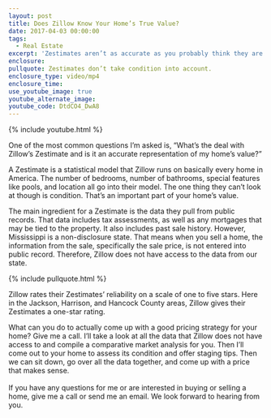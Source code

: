 ```yaml
---
layout: post
title: Does Zillow Know Your Home’s True Value?
date: 2017-04-03 00:00:00
tags:
  - Real Estate
excerpt: 'Zestimates aren’t as accurate as you probably think they are. In fact, they are especially inaccurate in Mississippi.'
enclosure:
pullquote: Zestimates don’t take condition into account.
enclosure_type: video/mp4
enclosure_time:
use_youtube_image: true
youtube_alternate_image:
youtube_code: DtdCO4_DwA8
---
```



{% include youtube.html %}

One of the most common questions I’m asked is, “What’s the deal with Zillow’s Zestimate and is it an accurate representation of my home’s value?”

A Zestimate is a statistical model that Zillow runs on basically every home in America. The number of bedrooms, number of bathrooms, special features like pools, and location all go into their model. The one thing they can’t look at though is condition. That’s an important part of your home’s value.

The main ingredient for a Zestimate is the data they pull from public records. That data includes tax assessments, as well as any mortgages that may be tied to the property. It also includes past sale history. However, Mississippi is a non-disclosure state. That means when you sell a home, the information from the sale, specifically the sale price, is not entered into public record. Therefore, Zillow does not have access to the data from our state.

{% include pullquote.html %}

Zillow rates their Zestimates’ reliability on a scale of one to five stars. Here in the Jackson, Harrison, and Hancock County areas, Zillow gives their Zestimates a one-star rating.

What can you do to actually come up with a good pricing strategy for your home? Give me a call. I’ll take a look at all the data that Zillow does not have access to and compile a comparative market analysis for you. Then I’ll come out to your home to assess its condition and offer staging tips. Then we can sit down, go over all the data together, and come up with a price that makes sense.
<br>
<br>If you have any questions for me or are interested in buying or selling a home, give me a call or send me an email. We look forward to hearing from you.
